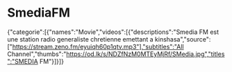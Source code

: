 # SmediaFM
{"categorie":[{"names":"Movie","videos":[{"descriptions":"Smedia FM est une station radio generaliste chretienne emettant a kinshasa","source":["https://stream.zeno.fm/eyuiqh60p1qtv.mp3"],"subtitles":"All Channel","thumbs":"https://od.lk/s/NDZfNzM0MTEyMjRf/SMedia.jpg","titles":"SMEDIA FM"}]}]}
